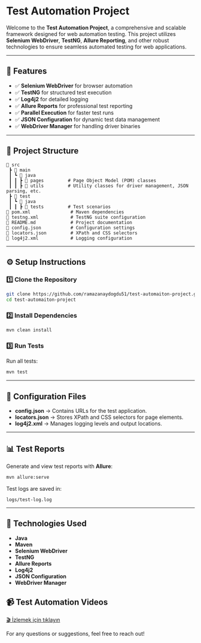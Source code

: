 #  Test Automation Project

Welcome to the **Test Automation Project**, a comprehensive and scalable framework designed for web automation testing. This project utilizes **Selenium WebDriver**, **TestNG**, **Allure Reporting**, and other robust technologies to ensure seamless automated testing for web applications.

---

## 📌 Features

- ✅ **Selenium WebDriver** for browser automation
- ✅ **TestNG** for structured test execution
- ✅ **Log4j2** for detailed logging
- ✅ **Allure Reports** for professional test reporting
- ✅ **Parallel Execution** for faster test runs
- ✅ **JSON Configuration** for dynamic test data management
- ✅ **WebDriver Manager** for handling driver binaries


---

## 📂 Project Structure

```
📂 src
 ┣ 📂 main
 ┃ ┗ 📂 java
 ┃ ┃ ┣ 📂 pages         # Page Object Model (POM) classes
 ┃ ┃ ┣ 📂 utils         # Utility classes for driver management, JSON parsing, etc.
 ┣ 📂 test
 ┃ ┗ 📂 java
 ┃ ┃ ┣ 📂 tests         # Test scenarios
📜 pom.xml               # Maven dependencies
📜 testng.xml            # TestNG suite configuration
📜 README.md             # Project documentation
📜 config.json           # Configuration settings
📜 locators.json         # XPath and CSS selectors
📜 log4j2.xml            # Logging configuration
```

---

## ⚙️ Setup Instructions

### 1️⃣ Clone the Repository

```bash
git clone https://github.com/ramazanaydogdu51/test-automaiton-project.git
cd test-automaiton-project
```

### 2️⃣ Install Dependencies

```bash
mvn clean install
```

### 3️⃣ Run Tests

Run all tests:

```bash
mvn test
```


---

## 📜 Configuration Files

- **config.json** → Contains URLs for the test application.
- **locators.json** → Stores XPath and CSS selectors for page elements.
- **log4j2.xml** → Manages logging levels and output locations.

---

## 📊 Test Reports

Generate and view test reports with **Allure**:

```bash
mvn allure:serve
```

Test logs are saved in:

```
logs/test-log.log
```

---

## 📌 Technologies Used

- **Java**
- **Maven**
- **Selenium WebDriver**
- **TestNG**
- **Allure Reports**
- **Log4j2**
- **JSON Configuration**
- **WebDriver Manager**


## 📹 Test Automation Videos

[🎬 İzlemek için tıklayın](https://ramazanaydogdu51.github.io/test-automaiton-project/)



For any questions or suggestions, feel free to reach out!



